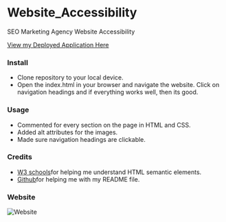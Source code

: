 # Website_Accessibility
SEO Marketing Agency Website Accessibility

<a href="https://byourey.github.io/Website_Accessibility">View my Deployed Application Here</a>

### Install
* Clone repository to your local device.
* Open the index.html in your browser and navigate the website. Click on navigation headings and if everything works well, then its good.

### Usage
* Commented for every section on the page in HTML and CSS.
* Added alt attributes for the images.
* Made sure navigation headings are clickable.

### Credits
* <a href="https://www.w3schools.com/html/html5_semantic_elements.asp">W3 schools</a>for helping me understand HTML semantic elements.
* <a href="https://github.com/matiassingers/awesome-readme">Github</a>for helping me with my README file.

### Website
![Website](https://github.com/byourey/Website_Accessibility/blob/main/Images/Website_Accessibility_Working_website.jpg)




